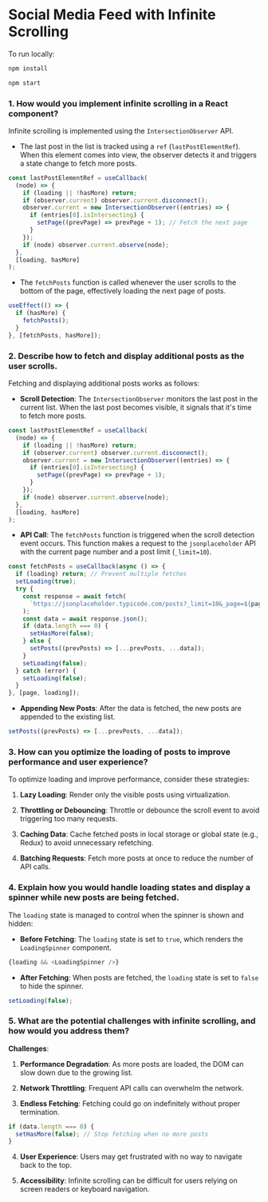 # Social Media Feed with Infinite Scrolling
To run locally:
```bash
npm install
```

```bash
npm start
```

### 1. **How would you implement infinite scrolling in a React component?**

Infinite scrolling is implemented using the `IntersectionObserver` API.
- The last post in the list is tracked using a `ref` (`lastPostElementRef`). When this element comes into view, the observer detects it and triggers a state change to fetch more posts.

```js
const lastPostElementRef = useCallback(
  (node) => {
    if (loading || !hasMore) return;
    if (observer.current) observer.current.disconnect();
    observer.current = new IntersectionObserver((entries) => {
      if (entries[0].isIntersecting) {
        setPage((prevPage) => prevPage + 1); // Fetch the next page
      }
    });
    if (node) observer.current.observe(node);
  },
  [loading, hasMore]
);
```

- The `fetchPosts` function is called whenever the user scrolls to the bottom of the page, effectively loading the next page of posts.
  
```js
useEffect(() => {
  if (hasMore) {
    fetchPosts();
  }
}, [fetchPosts, hasMore]);
```

### 2. **Describe how to fetch and display additional posts as the user scrolls.**

Fetching and displaying additional posts works as follows:

- **Scroll Detection**: The `IntersectionObserver` monitors the last post in the current list. When the last post becomes visible, it signals that it's time to fetch more posts.

```js
const lastPostElementRef = useCallback(
  (node) => {
    if (loading || !hasMore) return;
    if (observer.current) observer.current.disconnect();
    observer.current = new IntersectionObserver((entries) => {
      if (entries[0].isIntersecting) {
        setPage((prevPage) => prevPage + 1);
      }
    });
    if (node) observer.current.observe(node);
  },
  [loading, hasMore]
);
```

- **API Call**: The `fetchPosts` function is triggered when the scroll detection event occurs. This function makes a request to the `jsonplaceholder` API with the current page number and a post limit (`_limit=10`).

```js
const fetchPosts = useCallback(async () => {
  if (loading) return; // Prevent multiple fetches
  setLoading(true);
  try {
    const response = await fetch(
      `https://jsonplaceholder.typicode.com/posts?_limit=10&_page=${page}`
    );
    const data = await response.json();
    if (data.length === 0) {
      setHasMore(false);
    } else {
      setPosts((prevPosts) => [...prevPosts, ...data]);
    }
    setLoading(false);
  } catch (error) {
    setLoading(false);
  }
}, [page, loading]);
```

- **Appending New Posts**: After the data is fetched, the new posts are appended to the existing list.

```js
setPosts((prevPosts) => [...prevPosts, ...data]);
```

### 3. **How can you optimize the loading of posts to improve performance and user experience?**

To optimize loading and improve performance, consider these strategies:

1. **Lazy Loading**: Render only the visible posts using virtualization.

2. **Throttling or Debouncing**: Throttle or debounce the scroll event to avoid triggering too many requests.

3. **Caching Data**: Cache fetched posts in local storage or global state (e.g., Redux) to avoid unnecessary refetching.

4. **Batching Requests**: Fetch more posts at once to reduce the number of API calls.

### 4. **Explain how you would handle loading states and display a spinner while new posts are being fetched.**

The `loading` state is managed to control when the spinner is shown and hidden:

- **Before Fetching**: The `loading` state is set to `true`, which renders the `LoadingSpinner` component.

```js
{loading && <LoadingSpinner />}
```

- **After Fetching**: When posts are fetched, the `loading` state is set to `false` to hide the spinner.

```js
setLoading(false);
```

### 5. **What are the potential challenges with infinite scrolling, and how would you address them?**

**Challenges**:

1. **Performance Degradation**: As more posts are loaded, the DOM can slow down due to the growing list.

2. **Network Throttling**: Frequent API calls can overwhelm the network.

3. **Endless Fetching**: Fetching could go on indefinitely without proper termination.

```js
if (data.length === 0) {
  setHasMore(false); // Stop fetching when no more posts
}
```

4. **User Experience**: Users may get frustrated with no way to navigate back to the top.

5. **Accessibility**: Infinite scrolling can be difficult for users relying on screen readers or keyboard navigation.
